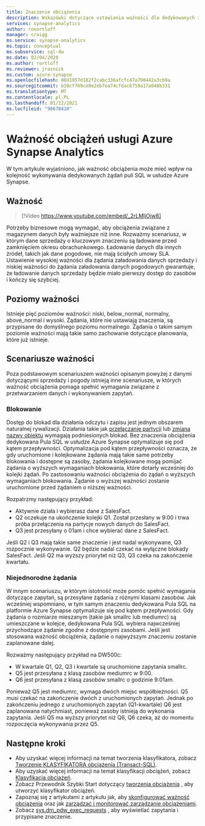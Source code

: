 ```yaml
---
title: Znaczenie obciążenia
description: Wskazówki dotyczące ustawiania ważności dla dedykowanych zapytań puli SQL w usłudze Azure Synapse Analytics.
services: synapse-analytics
author: ronortloff
manager: craigg
ms.service: synapse-analytics
ms.topic: conceptual
ms.subservice: sql-dw
ms.date: 02/04/2020
ms.author: rortloff
ms.reviewer: jrasnick
ms.custom: azure-synapse
ms.openlocfilehash: 06d1957d182f2cabc336afcfc47a790442a3cb9a
ms.sourcegitcommit: b39cf769ce8e2eb7ea74cfdac6759a17a048b331
ms.translationtype: MT
ms.contentlocale: pl-PL
ms.lasthandoff: 01/22/2021
ms.locfileid: "98678410"
---
```

# <a name="azure-synapse-analytics-workload-importance"></a>Ważność obciążeń usługi Azure Synapse Analytics

W tym artykule wyjaśniono, jak ważność obciążenia może mieć wpływ na kolejność wykonywania dedykowanych żądań puli SQL w usłudze Azure Synapse.

## <a name="importance"></a>Ważność

> [!Video https://www.youtube.com/embed/_2rLMljOjw8]

Potrzeby biznesowe mogą wymagać, aby obciążenia związane z magazynem danych były ważniejsze niż inne.  Rozważmy scenariusz, w którym dane sprzedaży o kluczowym znaczeniu są ładowane przed zamknięciem okresu obrachunkowego.  Ładowanie danych dla innych źródeł, takich jak dane pogodowe, nie mają ścisłych umowy SLA. Ustawienie wysokiej ważności dla żądania załadowania danych sprzedaży i niskiej ważności do żądania załadowania danych pogodowych gwarantuje, że ładowanie danych sprzedaży będzie miało pierwszy dostęp do zasobów i kończy się szybciej.

## <a name="importance-levels"></a>Poziomy ważności

Istnieje pięć poziomów ważności: niski, below_normal, normalny, above_normal i wysoki.  Żądania, które nie ustawiają znaczenia, są przypisane do domyślnego poziomu normalnego. Żądania o takim samym poziomie ważności mają takie samo zachowanie dotyczące planowania, które już istnieje.

## <a name="importance-scenarios"></a>Scenariusze ważności

Poza podstawowym scenariuszem ważności opisanym powyżej z danymi dotyczącymi sprzedaży i pogody istnieją inne scenariusze, w których ważność obciążenia pomaga spełnić wymagania związane z przetwarzaniem danych i wykonywaniem zapytań.

### <a name="locking"></a>Blokowanie

Dostęp do blokad dla działania odczytu i zapisu jest jednym obszarem naturalnej rywalizacji. Działania takie jak [przełączanie partycji](sql-data-warehouse-tables-partition.md) lub [zmiana nazwy obiektu](/sql/t-sql/statements/rename-transact-sql?toc=/azure/synapse-analytics/sql-data-warehouse/toc.json&bc=/azure/synapse-analytics/sql-data-warehouse/breadcrumb/toc.json&view=azure-sqldw-latest&preserve-view=true) wymagają podniesionych blokad.  Bez znaczenia obciążenia dedykowana Pula SQL w usłudze Azure Synapse optymalizuje się pod kątem przepływności. Optymalizacja pod kątem przepływności oznacza, że gdy uruchomione i kolejkowane żądania mają takie same potrzeby blokowania i dostępne są zasoby, żądania kolejkowane mogą pomijać żądania o wyższych wymaganiach blokowania, które dotarły wcześniej do kolejki żądań. Po zastosowaniu ważności obciążenia do żądań o wyższych wymaganiach blokowania. Żądanie o wyższej ważności zostanie uruchomione przed żądaniem o niższej ważności.

Rozpatrzmy następujący przykład:

- Aktywnie działa i wybierasz dane z SalesFact.
- Q2 oczekuje na ukończenie kolejki Q1.  Został przesłany w 9:00 i trwa próba przełączenia na partycje nowych danych do SalesFact.
- Q3 jest przesyłany o 01am i chce wybierać dane z SalesFact.

Jeśli Q2 i Q3 mają takie same znaczenie i jest nadal wykonywane, Q3 rozpocznie wykonywanie. Q2 będzie nadal czekać na wyłączne blokady SalesFact.  Jeśli Q2 ma wyższy priorytet niż Q3, Q3 czeka na zakończenie kwartału.

### <a name="non-uniform-requests"></a>Niejednorodne żądania

W innym scenariuszu, w którym istotność może pomóc spełnić wymagania dotyczące zapytań, są przesyłane żądania z różnymi klasami zasobów.  Jak wcześniej wspomniano, w tym samym znaczeniu dedykowana Pula SQL na platformie Azure Synapse optymalizuje się pod kątem przepływności. Gdy żądania o rozmiarze mieszanym (takie jak smallrc lub mediumrc) są umieszczane w kolejce, dedykowana Pula SQL wybiera najwcześniej przychodzące żądanie zgodne z dostępnymi zasobami. Jeśli jest stosowana ważność obciążenia, żądanie o najwyższym znaczeniu zostanie zaplanowane dalej.
  
Rozważmy następujący przykład na DW500c:

- W kwartale Q1, Q2, Q3 i kwartale są uruchomione zapytania smallrc.
- Q5 jest przesyłana z klasą zasobów mediumrc w 9:00.
- Q6 jest przesyłana z klasą zasobów smallrc o godzinie 9:01am.

Ponieważ Q5 jest mediumrc, wymaga dwóch miejsc współbieżności. Q5 musi czekać na zakończenie dwóch z uruchomionych zapytań.  Jednak po zakończeniu jednego z uruchomionych zapytań (Q1-kwartale) Q6 jest zaplanowana natychmiast, ponieważ zasoby istnieją do wykonania zapytania.  Jeśli Q5 ma wyższy priorytet niż Q6, Q6 czeka, aż do momentu rozpoczęcia wykonywania przez Q5.

## <a name="next-steps"></a>Następne kroki

- Aby uzyskać więcej informacji na temat tworzenia klasyfikatora, zobacz [Tworzenie KLASYFIKATORA obciążenia (Transact-SQL)](/sql/t-sql/statements/create-workload-classifier-transact-sql?toc=/azure/synapse-analytics/sql-data-warehouse/toc.json&bc=/azure/synapse-analytics/sql-data-warehouse/breadcrumb/toc.json&view=azure-sqldw-latest&preserve-view=true).  
- Aby uzyskać więcej informacji na temat klasyfikacji obciążeń, zobacz [Klasyfikacja obciążeń](sql-data-warehouse-workload-classification.md).  
- Zobacz Przewodnik Szybki Start dotyczący [tworzenia obciążenia](quickstart-create-a-workload-classifier-tsql.md) , aby utworzyć klasyfikator obciążeń.
- Zapoznaj się z artykułami z artykułu jak, aby [skonfigurować ważność obciążenia](sql-data-warehouse-how-to-configure-workload-importance.md) oraz jak [zarządzać i monitorować zarządzanie obciążeniami](sql-data-warehouse-how-to-manage-and-monitor-workload-importance.md).
- Zobacz [sys.dm_pdw_exec_requests](/sql/relational-databases/system-dynamic-management-views/sys-dm-pdw-exec-requests-transact-sql?toc=/azure/synapse-analytics/sql-data-warehouse/toc.json&bc=/azure/synapse-analytics/sql-data-warehouse/breadcrumb/toc.json&view=azure-sqldw-latest&preserve-view=true) , aby wyświetlać zapytania i przypisane znaczenie.
